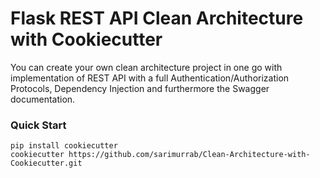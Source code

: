 # Flask REST API Clean Architecture with Cookiecutter
You can create your own clean architecture project in one go with implementation of REST API with a full Authentication/Authorization Protocols, Dependency Injection and furthermore the Swagger documentation.
### Quick Start
```
pip install cookiecutter
cookiecutter https://github.com/sarimurrab/Clean-Architecture-with-Cookiecutter.git
```
